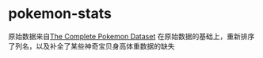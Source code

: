 # pokemon-stats

原始数据来自[The Complete Pokemon Dataset](https://www.kaggle.com/rounakbanik/pokemon/downloads/pokemon.zip/1)
在原始数据的基础上，重新排序了列名，以及补全了某些神奇宝贝身高体重数据的缺失
